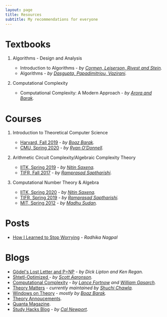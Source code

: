 ```yaml
---
layout: page
title: Resources
subtitle: My recommendations for everyone
---
```


# Textbooks

1. Algorithms - Design and Analysis
    -  Introduction to Algorithms - _by [Cormen, Leiserson, Rivest and Stein](https://mitpress.mit.edu/books/introduction-algorithms-third-edition)._
    - Algorithms - _by [Dasgupta, Papadimitriou, Vazirani](https://cseweb.ucsd.edu/~dasgupta/book/index.html)._

2. Computational Complexity
    - Computational Complexity: A Modern Approach - _by [Arora and Barak](http://theory.cs.princeton.edu/complexity/)._

# Courses
1. Introduction to Theoretical Computer Science
    - [Harvard, Fall 2019](https://cs121.boazbarak.org/) - _by [Boaz Barak](https://www.boazbarak.org/)._
    - [CMU, Spring 2020](https://www.youtube.com/playlist?list=PLm3J0oaFux3ZYpFLwwrlv_EHH9wtH6pnX) - _by [Ryan O'Donnell](https://www.cs.cmu.edu/~odonnell/)._

1. Arithmetic Circuit Complexity/Algebraic Complexity Theory
    - [IITK, Spring 2019](https://cse.iitk.ac.in/users/nitin/courses/CS748-2018-19-II/index.html) - _by [Nitin Saxena](https://cse.iitk.ac.in/users/nitin/)._
    - [TIFR, Fall 2017](https://www.tcs.tifr.res.in/~ramprasad/courses/2017-ACC/) - _by [Ramprasad Saptharishi](https://www.tcs.tifr.res.in/~ramprasad/)._

2. Computational Number Theory & Algebra
    - [IITK, Spring 2020](https://cse.iitk.ac.in/users/nitin/courses/CS681-2019-20-II/index.html) - _by [Nitin Saxena](https://cse.iitk.ac.in/users/nitin/)._
    - [TIFR, Spring 2019](https://www.tcs.tifr.res.in/~ramprasad/courses/2019-algComp/) - _by [Ramprasad Saptharishi](https://www.tcs.tifr.res.in/~ramprasad/)._
    - [MIT, Spring 2012](https://people.csail.mit.edu/madhu/ST12/) - _by [Madhu Sudan](http://people.csail.mit.edu/madhu)._

# Posts

- [How I Learned to Stop Worrying](https://blogs.scientificamerican.com/guest-blog/the-awesomest-7-year-postdoc-or-how-i-learned-to-stop-worrying-and-love-the-tenure-track-faculty-life/) - _Radhika Nagpal_

# Blogs

- [Gödel's Lost Letter and P=NP](https://rjlipton.wordpress.com/) - _by Dick Lipton and Ken Regan._
- [Shtetl-Optimized ](https://www.scottaaronson.com/blog/) - _by [Scott Aaronson](https://www.scottaaronson.com/)._
- [Computational Complexity](https://blog.computationalcomplexity.org/) - _by [Lance Fortnow](http://lance.fortnow.com/) and [William Gasarch](https://www.cs.umd.edu/~gasarch/)._
- [Theory Matters](https://thmatters.wordpress.com/) - _currently maintained by [Shuchi Chawla](http://pages.cs.wisc.edu/~shuchi/)._
- [Windows on Theory](https://windowsontheory.org/) - _mostly by [Boaz Barak](https://www.boazbarak.org/)._
- [Theory Annoucements](https://dmatheorynet.blogspot.com/).
- [Quanta Magazine](https://www.quantamagazine.org/).
- [Study Hacks Blog](https://www.calnewport.com/blog/) - _by [Cal Newport](https://www.calnewport.com/)._
